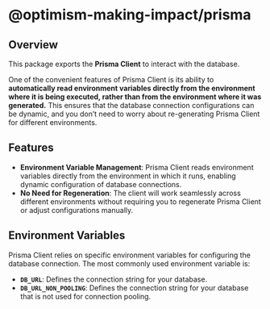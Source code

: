 # @optimism-making-impact/prisma

## Overview

This package exports the **Prisma Client** to interact with the database.

One of the convenient features of Prisma Client is its ability to **automatically read environment variables directly from the environment where it is being executed, rather than from the environment where it was generated.** This ensures that the database connection configurations can be dynamic, and you don’t need to worry about re-generating Prisma Client for different environments.

## Features

- **Environment Variable Management**: Prisma Client reads environment variables directly from the environment in which it runs, enabling dynamic configuration of database connections.
- **No Need for Regeneration**: The client will work seamlessly across different environments without requiring you to regenerate Prisma Client or adjust configurations manually.

## Environment Variables

Prisma Client relies on specific environment variables for configuring the database connection. The most commonly used environment variable is:

- **`DB_URL`**: Defines the connection string for your database.
- **`DB_URL_NON_POOLING`**: Defines the connection string for your database that is not used for connection pooling.
